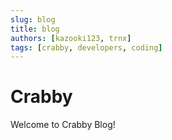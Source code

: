 ```yaml
---
slug: blog
title: blog
authors: [kazooki123, trnx]
tags: [crabby, developers, coding]
---
```


# Crabby

Welcome to Crabby Blog!

